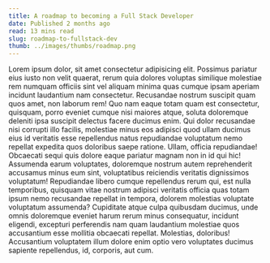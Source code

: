 ```yaml
---
title: A roadmap to becoming a Full Stack Developer
date: Published 2 months ago
read: 13 mins read
slug: roadmap-to-fullstack-dev
thumb: ../images/thumbs/roadmap.png
---
```


Lorem ipsum dolor, sit amet consectetur adipisicing elit. Possimus pariatur eius iusto non velit quaerat, rerum quia dolores voluptas similique molestiae rem numquam officiis sint vel aliquam minima quas cumque ipsam aperiam incidunt laudantium nam consectetur. Recusandae nostrum suscipit quam quos amet, non laborum rem! Quo nam eaque totam quam est consectetur, quisquam, porro eveniet cumque nisi maiores atque, soluta doloremque deleniti ipsa suscipit delectus facere ducimus enim. Qui dolor recusandae nisi corrupti illo facilis, molestiae minus eos adipisci quod ullam ducimus eius id veritatis esse repellendus natus repudiandae voluptatum nemo repellat expedita quos doloribus saepe ratione. Ullam, officia repudiandae! Obcaecati sequi quis dolore eaque pariatur magnam non in id qui hic! Assumenda earum voluptates, doloremque nostrum autem reprehenderit accusamus minus eum sint, voluptatibus reiciendis veritatis dignissimos voluptatum! Repudiandae libero cumque repellendus rerum qui, est nulla temporibus, quisquam vitae nostrum adipisci veritatis officia quas totam ipsum nemo recusandae repellat in tempora, dolorem molestias voluptate voluptatum assumenda? Cupiditate atque culpa quibusdam ducimus, unde omnis doloremque eveniet harum rerum minus consequatur, incidunt eligendi, excepturi perferendis nam quam laudantium molestiae quos accusantium esse mollitia obcaecati repellat. Molestias, doloribus! Accusantium voluptatem illum dolore enim optio vero voluptates ducimus sapiente repellendus, id, corporis, aut cum.
